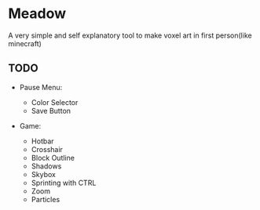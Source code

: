 # Meadow
A very simple and self explanatory tool to make voxel art in first person(like minecraft)

## TODO

- Pause Menu:
  - Color Selector
  - Save Button

- Game:
  - Hotbar
  - Crosshair
  - Block Outline
  - Shadows
  - Skybox
  - Sprinting with CTRL
  - Zoom
  - Particles
